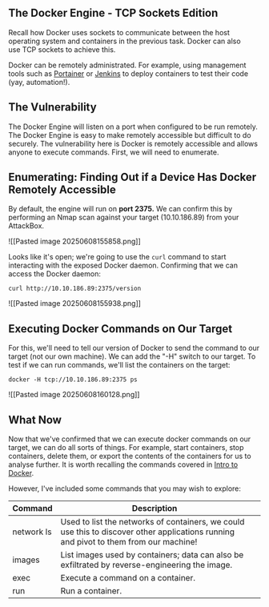 ## The Docker Engine - TCP Sockets Edition

Recall how Docker uses sockets to communicate between the host operating system and containers in the previous task. Docker can also use TCP sockets to achieve this. 

Docker can be remotely administrated. For example, using management tools such as [Portainer](https://www.portainer.io/) or [Jenkins](https://www.jenkins.io/) to deploy containers to test their code (yay, automation!).

## The Vulnerability

The Docker Engine will listen on a port when configured to be run remotely. The Docker Engine is easy to make remotely accessible but difficult to do securely.
The vulnerability here is Docker is remotely accessible and allows anyone to execute commands. First, we will need to enumerate.

## Enumerating: Finding Out if a Device Has Docker Remotely Accessible

By default, the engine will run on **port 2375.** We can confirm this by performing an Nmap scan against your target (10.10.186.89) from your AttackBox.

![[Pasted image 20250608155858.png]]

Looks like it's open; we're going to use the `curl` command to start interacting with the exposed Docker daemon.
Confirming that we can access the Docker daemon: 

```
curl http://10.10.186.89:2375/version
```

![[Pasted image 20250608155938.png]]

## Executing Docker Commands on Our Target

For this, we'll need to tell our version of Docker to send the command to our target (not our own machine).
We can add the "-H" switch to our target.
To test if we can run commands, we'll list the containers on the target:

```
docker -H tcp://10.10.186.89:2375 ps
```

![[Pasted image 20250608160128.png]]

## What Now

Now that we've confirmed that we can execute docker commands on our target, we can do all sorts of things.
For example, start containers, stop containers, delete them, or export the contents of the containers for us to analyse further.
It is worth recalling the commands covered in [Intro to Docker](https://tryhackme.com/room/introtodockerk8pdqk).

However, I've included some commands that you may wish to explore:

| **Command  <br>** | **Description  <br>**                                                                                                                 |     |
| ----------------- | ------------------------------------------------------------------------------------------------------------------------------------- | --- |
| network ls        | Used to list the networks of containers, we could use this to discover other applications running and pivot to them from our machine! |     |
| images            | List images used by containers; data can also be exfiltrated by reverse-engineering the image.                                        |     |
| exec              | Execute a command on a container.                                                                                                     |     |
| run               | Run a container.                                                                                                                      |     |
